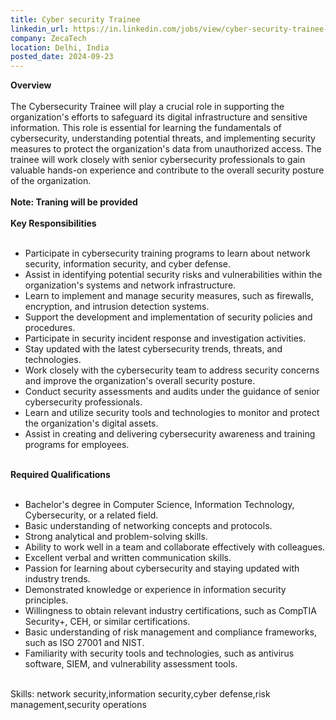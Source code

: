 ```yaml
---
title: Cyber security Trainee
linkedin_url: https://in.linkedin.com/jobs/view/cyber-security-trainee-at-zecatech-4032077102?position=33&pageNum=0&refId=gyOlaF9%2FJnTE0BcftTJH5g%3D%3D&trackingId=lBHx8fJpmYl44IHS1uf%2BWA%3D%3D
company: ZecaTech
location: Delhi, India
posted_date: 2024-09-23
---
```


<div class="description__text description__text--rich">
<section class="show-more-less-html" data-max-lines="5">
<div class="show-more-less-html__markup show-more-less-html__markup--clamp-after-5 relative overflow-hidden">
<strong>Overview<br/><br/></strong>The Cybersecurity Trainee will play a crucial role in supporting the organization's efforts to safeguard its digital infrastructure and sensitive information. This role is essential for learning the fundamentals of cybersecurity, understanding potential threats, and implementing security measures to protect the organization's data from unauthorized access. The trainee will work closely with senior cybersecurity professionals to gain valuable hands-on experience and contribute to the overall security posture of the organization.<br/><br/><strong>Note: Traning will be provided<br/><br/></strong><strong>Key Responsibilities<br/><br/></strong><ul><li>Participate in cybersecurity training programs to learn about network security, information security, and cyber defense.</li><li>Assist in identifying potential security risks and vulnerabilities within the organization's systems and network infrastructure.</li><li>Learn to implement and manage security measures, such as firewalls, encryption, and intrusion detection systems.</li><li>Support the development and implementation of security policies and procedures.</li><li>Participate in security incident response and investigation activities.</li><li>Stay updated with the latest cybersecurity trends, threats, and technologies.</li><li>Work closely with the cybersecurity team to address security concerns and improve the organization's overall security posture.</li><li>Conduct security assessments and audits under the guidance of senior cybersecurity professionals.</li><li>Learn and utilize security tools and technologies to monitor and protect the organization's digital assets.</li><li>Assist in creating and delivering cybersecurity awareness and training programs for employees.<br/><br/></li></ul><strong>Required Qualifications<br/><br/></strong><ul><li>Bachelor's degree in Computer Science, Information Technology, Cybersecurity, or a related field.</li><li>Basic understanding of networking concepts and protocols.</li><li>Strong analytical and problem-solving skills.</li><li>Ability to work well in a team and collaborate effectively with colleagues.</li><li>Excellent verbal and written communication skills.</li><li>Passion for learning about cybersecurity and staying updated with industry trends.</li><li>Demonstrated knowledge or experience in information security principles.</li><li>Willingness to obtain relevant industry certifications, such as CompTIA Security+, CEH, or similar certifications.</li><li>Basic understanding of risk management and compliance frameworks, such as ISO 27001 and NIST.</li><li>Familiarity with security tools and technologies, such as antivirus software, SIEM, and vulnerability assessment tools.<br/><br/></li></ul>Skills: network security,information security,cyber defense,risk management,security operations
        </div>


<!-- --> </section>
</div>
